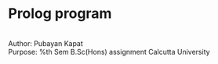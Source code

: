 # Prolog program
<br>
Author: Pubayan Kapat
<br>
Purpose: %th Sem B.Sc(Hons) assignment Calcutta University